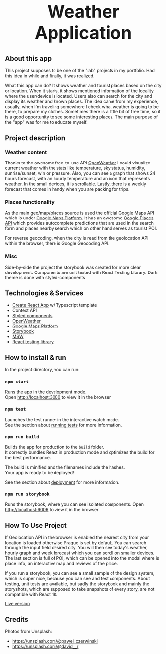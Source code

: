 # <div align="center"><h1><strong>Weather Application</strong></h1></div>

## About this app

This project supposes to be one of the "lab" projects in my portfolio. Had this idea in while and finally, it was realized.

What this app can do? It shows weather and tourist places based on the city or location. When it starts, it shows mentioned information of the locality where the user/device is located. Users also can search for the city and display its weather and known places. The idea came from my experience, usually, when I'm traveling somewhere I check what weather is going to be there, to prepare my clothes. Sometimes there is a little bit of free time, so it is a good opportunity to see some interesting places. The main purpose of the "app" was for me to educate myself.

## Project description

### **Weather content**

Thanks to the awesome free-to-use API [OpenWeather](https://openweathermap.org) I could visualize current weather with the stats like temperature, sky status, humidity, sunrise/sunset, win or pressure. Also, you can see a graph that shows 24 hours forecast, with an hourly temperature and an icon that represents weather. In the small devices, it is scrollable.
Lastly, there is a weekly forecast that comes in handy when you are packing for trips.

### **Places functionality**

As the main geo/map/places source is used the official Google Maps API which is under [Google Maps Platform](https://developers.google.com/maps). It has an awesome [Google Places API](https://developers.google.com/maps/documentation/places/web-service/overview) which provides autocomplete predictions that are used in the search form and places nearby search which on other hand serves as tourist POI.

For reverse geocoding, when the city is read from the geolocation API within the browser, there is Google Geocoding API.

### **Misc**

Side-by-side the project the storybook was created for more clear development. Components are unit tested with React Testing Library. Dark theme is done with styled-components

## Technologies & Services

- [Create React App](https://create-react-app.dev) w/ Typescript template
- Context API
- [Styled components](https://styled-components.com)
- [OpenWeather](https://openweathermap.org)
- [Google Maps Platform](https://developers.google.com/maps)
- [Storybook](https://storybook.com)
- [MSW](https://msw.io)
- [React testing library](https://testing-library.com)

## How to install & run

In the project directory, you can run:

### `npm start`

Runs the app in the development mode.\
Open [http://localhost:3000](http://localhost:3000) to view it in the browser.

### `npm test`

Launches the test runner in the interactive watch mode.\
See the section about [running tests](https://facebook.github.io/create-react-app/docs/running-tests) for more information.

### `npm run build`

Builds the app for production to the `build` folder.\
It correctly bundles React in production mode and optimizes the build for the best performance.

The build is minified and the filenames include the hashes.\
Your app is ready to be deployed!

See the section about [deployment](https://facebook.github.io/create-react-app/docs/deployment) for more information.

### `npm run storybook`

Runs the storybook, where you can see isolated components.
Open [http://localhost:6006](http://localhost:6006) to view it in the browser

## How To Use Project

If Geolocation API in the browser is enabled the nearest city from your location is loaded otherwise Prague is set by default. You can search through the input field desired city. You will then see today's weather, hourly graph and week forecast which you can scroll on smaller devices. The last section is full of POI, which can be opened into the modal where is place info, an interactive map and reviews of the place.

If you run a storybook, you can see a small sample of the design system, which is super nice, because you can see and test components. About testing, unit tests are available, but sadly the storybook and mainly the storyshots, which are supposed to take snapshots of every story, are not compatible with React 18.

[Live version](https://weather-application-pv.netlify.app)

## Credits

Photos from Unsplash:

- https://unsplash.com/@pawel_czerwinski
- https://unsplash.com/@david__r
